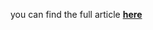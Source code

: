 you can find the full article <b><a href='https://towardsdatascience.com/siamese-and-dual-bert-for-multi-text-classification-c6552d435533'>here</a></b>
